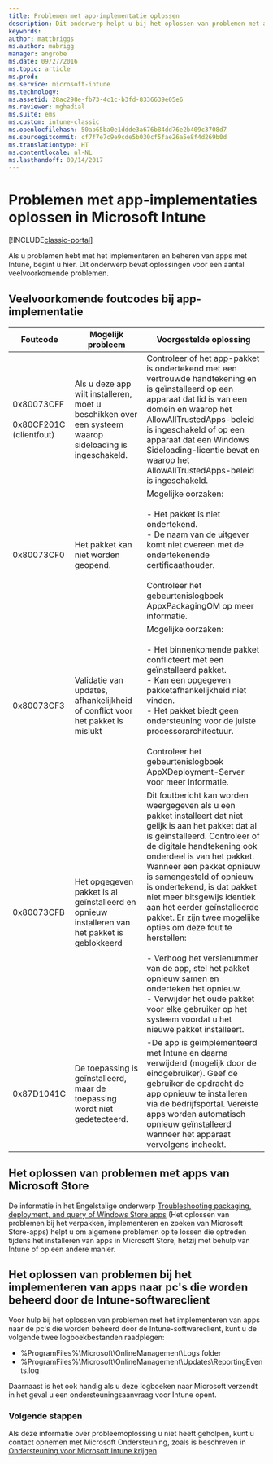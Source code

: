 ```yaml
---
title: Problemen met app-implementatie oplossen
description: Dit onderwerp helpt u bij het oplossen van problemen met app-implementaties in Microsoft Intune.
keywords: 
author: mattbriggs
ms.author: mabrigg
manager: angrobe
ms.date: 09/27/2016
ms.topic: article
ms.prod: 
ms.service: microsoft-intune
ms.technology: 
ms.assetid: 28ac298e-fb73-4c1c-b3fd-8336639e05e6
ms.reviewer: mghadial
ms.suite: ems
ms.custom: intune-classic
ms.openlocfilehash: 50ab65ba0e1ddde3a676b84dd76e2b409c3708d7
ms.sourcegitcommit: cf7f7e7c9e9cde5b030cf5fae26a5e8f4d269b0d
ms.translationtype: HT
ms.contentlocale: nl-NL
ms.lasthandoff: 09/14/2017
---
```

# <a name="troubleshoot-app-deployment-problems-in-microsoft-intune"></a>Problemen met app-implementaties oplossen in Microsoft Intune

[!INCLUDE[classic-portal](../includes/classic-portal.md)]

Als u problemen hebt met het implementeren en beheren van apps met Intune, begint u hier. Dit onderwerp bevat oplossingen voor een aantal veelvoorkomende problemen.

## <a name="common-app-deployment-error-codes"></a>Veelvoorkomende foutcodes bij app-implementatie

|Foutcode|Mogelijk probleem|Voorgestelde oplossing|
|--------------|--------------------|------------------------|
|0x80073CFF<br /><br />0x80CF201C (clientfout)|Als u deze app wilt installeren, moet u beschikken over een systeem waarop sideloading is ingeschakeld.|Controleer of het app-pakket is ondertekend met een vertrouwde handtekening en is geïnstalleerd op een apparaat dat lid is van een domein en waarop het AllowAllTrustedApps-beleid is ingeschakeld of op een apparaat dat een Windows Sideloading-licentie bevat en waarop het AllowAllTrustedApps-beleid is ingeschakeld.|
|0x80073CF0|Het pakket kan niet worden geopend.|Mogelijke oorzaken:<br /><br />-   Het pakket is niet ondertekend.<br />-   De naam van de uitgever komt niet overeen met de ondertekenende certificaathouder.<br /><br />Controleer het gebeurtenislogboek AppxPackagingOM op meer informatie.|
|0x80073CF3|Validatie van updates, afhankelijkheid of conflict voor het pakket is mislukt|Mogelijke oorzaken:<br /><br />-   Het binnenkomende pakket conflicteert met een geïnstalleerd pakket.<br />-   Kan een opgegeven pakketafhankelijkheid niet vinden.<br />-   Het pakket biedt geen ondersteuning voor de juiste processorarchitectuur.<br /><br />Controleer het gebeurtenislogboek AppXDeployment-Server voor meer informatie.|
|0x80073CFB|Het opgegeven pakket is al geïnstalleerd en opnieuw installeren van het pakket is geblokkeerd|Dit foutbericht kan worden weergegeven als u een pakket installeert dat niet gelijk is aan het pakket dat al is geïnstalleerd. Controleer of de digitale handtekening ook onderdeel is van het pakket. Wanneer een pakket opnieuw is samengesteld of opnieuw is ondertekend, is dat pakket niet meer bitsgewijs identiek aan het eerder geïnstalleerde pakket. Er zijn twee mogelijke opties om deze fout te herstellen:<br /><br />-   Verhoog het versienummer van de app, stel het pakket opnieuw samen en onderteken het opnieuw.<br />-   Verwijder het oude pakket voor elke gebruiker op het systeem voordat u het nieuwe pakket installeert.|
|0x87D1041C|De toepassing is geïnstalleerd, maar de toepassing wordt niet gedetecteerd.|-De app is geïmplementeerd met Intune en daarna verwijderd (mogelijk door de eindgebruiker). Geef de gebruiker de opdracht de app opnieuw te installeren via de bedrijfsportal. Vereiste apps worden automatisch opnieuw geïnstalleerd wanneer het apparaat vervolgens incheckt.|

## <a name="troubleshooting-apps-from-the-microsoft-store"></a>Het oplossen van problemen met apps van Microsoft Store

De informatie in het Engelstalige onderwerp [Troubleshooting packaging, deployment, and query of Windows Store apps](https://msdn.microsoft.com/library/windows/desktop/hh973484.aspx) (Het oplossen van problemen bij het verpakken, implementeren en zoeken van Microsoft Store-apps) helpt u om algemene problemen op te lossen die optreden tijdens het installeren van apps in Microsoft Store, hetzij met behulp van Intune of op een andere manier.

## <a name="troubleshooting-app-deployment-to-pcs-managed-by-the-intune-software-client"></a>Het oplossen van problemen bij het implementeren van apps naar pc's die worden beheerd door de Intune-softwareclient
Voor hulp bij het oplossen van problemen met het implementeren van apps naar de pc's die worden beheerd door de Intune-softwareclient, kunt u de volgende twee logboekbestanden raadplegen:
- %ProgramFiles%\Microsoft\OnlineManagement\Logs folder
- %ProgramFiles%\Microsoft\OnlineManagement\Updates\ReportingEvents.log

Daarnaast is het ook handig als u deze logboeken naar Microsoft verzendt in het geval u een ondersteuningsaanvraag voor Intune opent.


### <a name="next-steps"></a>Volgende stappen
Als deze informatie over probleemoplossing u niet heeft geholpen, kunt u contact opnemen met Microsoft Ondersteuning, zoals is beschreven in [Ondersteuning voor Microsoft Intune krijgen](how-to-get-support-for-microsoft-intune.md).
